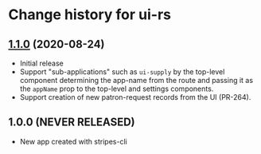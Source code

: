 # Change history for ui-rs

## [1.1.0](https://github.com/openlibraryenvironment/ui-rs/tree/v1.1.0) (2020-08-24)

* Initial release
* Support "sub-applications" such as `ui-supply` by the top-level component determining the app-name from the route and passing it as the `appName` prop to the top-level and settings components.
* Support creation of new patron-request records from the UI (PR-264).

## 1.0.0 (NEVER RELEASED)

* New app created with stripes-cli
